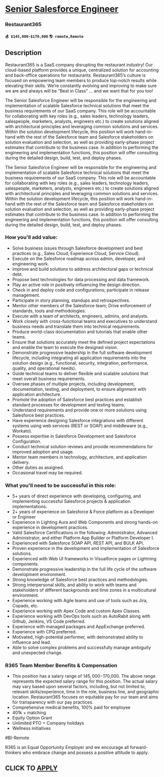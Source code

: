 # [Senior Salesforce Engineer](https://www.remotewlb.com/apply/senior-salesforce-engineer-113663)  
### Restaurant365  
#### `💰 $145,000-$170,000` `🌎 remote,Remote`  

## Description

Restaurant365 is a SaaS company disrupting the restaurant industry! Our cloud-based platform provides a unique, centralized solution for accounting and back-office operations for restaurants. Restaurant365’s culture is focused on empowering team members to produce top-notch results while elevating their skills. We’re constantly evolving and improving to make sure we are and always will be “Best in Class” ... and we want that for you too!

  

The Senior Salesforce Engineer will be responsible for the engineering and implementation of scalable Salesforce technical solutions that meet the business requirements of our SaaS company. This role will be accountable for collaborating with key roles (e.g., sales leaders, technology leaders, salespeople, marketers, analysts, engineers etc.) to create solutions aligned with architectural principles and leveraging common solutions and services. Within the solution development lifecycle, this position will work hand-in-hand with the rest of the Salesforce team and Salesforce stakeholders on solution evaluation and selection, as well as providing early-phase project estimates that contribute to the business case. In addition to performing the engineering and implementation functions, this position will offer consulting during the detailed design, build, test, and deploy phases.

  

The Senior Salesforce Engineer will be responsible for the engineering and implementation of scalable Salesforce technical solutions that meet the business requirements of our SaaS company. This role will be accountable for collaborating with key roles (e.g., sales leaders, technology leaders, salespeople, marketers, analysts, engineers etc.) to create solutions aligned with architectural principles and leveraging common solutions and services. Within the solution development lifecycle, this position will work hand-in-hand with the rest of the Salesforce team and Salesforce stakeholders on solution evaluation and selection, as well as providing early-phase project estimates that contribute to the business case. In addition to performing the engineering and implementation functions, this position will offer consulting during the detailed design, build, test, and deploy phases.

  

### How you'll add value:

* Solve business issues through Salesforce development and best practices (e.g., Sales Cloud, Experience Cloud, Service Cloud). 
* Execute on the Salesforce roadmap across admin, developer, and engineering work. 
* Improve and build solutions to address architectural gaps or technical debt. 
* Propose best technologies for data processing and data framework. 
* Play an active role in positively influencing the design direction. 
* Check in and deploy code and configurations; participate in release management. 
* Participate in story planning, standups and retrospectives. 
* Mentor other members of the Salesforce team; Drive enforcement of standards, tools and methodologies. 
* Execute with a team of architects, engineers, admins, and analysts. 
* Work closely with cross-functional teams and executives to understand business needs and translate them into technical requirements. 
* Produce world-class documentation and tutorials that enable other teams. 
* Ensure that solutions accurately meet the defined project expectations and enable the team to execute the designed vision. 
* Demonstrate progressive leadership in the full software development lifecycle, including integrating all application requirements into the solution design (e.g., functional, security, integration, performance, quality, and operational needs). 
* Guide technical teams to deliver flexible and scalable solutions that meet overall business requirements. 
* Oversee phases of multiple projects, including development, documentation, testing, and deployment, to ensure alignment with application architecture. 
* Promote the adoption of Salesforce best practices and establish standard processes for development and testing teams. 
* Understand requirements and provide one or more solutions using Salesforce best practices. 
* Have experience designing Salesforce integrations with different systems using web services (REST or SOAP) and middleware (e.g., Workato). 
* Possess expertise in Salesforce Development and Salesforce Configuration. 
* Conduct technical solution reviews and provide recommendations for improved adoption and usage. 
* Mentor team members in technology, architecture, and application delivery. 
* Other duties as assigned. 
* Occasional travel may be required. 

  

### What you'll need to be successful in this role:

* 5+ years of direct experience with developing, configuring, and implementing successful Salesforce projects & application implementations. 
* 2+ years of experience on Salesforce & Force platform as a Developer or Engineer 
* Experience in Lighting Aura and Web Components and strong hands-on experience in development practices. 
* Valid Salesforce Certifications in the following: Administrator, Advanced Administrator, and either Platform App Builder or Platform Developer I. 
* Experienced with Salesforce SOAP API, REST API, and BULK API. 
* Proven experience in the development and implementation of Salesforce solutions. 
* Experienced with Web UI frameworks in Visualforce pages or Lightning components. 
* Demonstrate progressive leadership in the full life cycle of the software development environment. 
* Strong knowledge of Salesforce best practices and methodologies. 
* Strong interpersonal skills, and ability to work with teams and stakeholders of different backgrounds and time zones in a multicultural environment. 
* Experience working with Agile teams and use of tools such as Jira, Copado, etc. 
* Experience working with Apex Code and custom Apex Classes. 
* Experience working with DevOps tools such as AutoRabit along with Github, Jenkins, VS Code preferred. 
* Experience with managed packages and AppExchange preferred. 
* Experience with CPQ preferred. 
* Motivated, high-potential performer, with demonstrated ability to influence and lead. 
* Able to solve complex problems and successfully manage ambiguity and unexpected change.

  

### R365 Team Member Benefits & Compensation

* This position has a salary range of $145,000-$170,000. The above range represents the expected salary range for this position. The actual salary may vary based upon several factors, including, but not limited to, relevant skills/experience, time in the role, business line, and geographic location. Restaurant365 focuses on equitable pay for our team and aims for transparency with our pay practices. 
* Comprehensive medical benefits, 100% paid for employee
* 401k + matching
* Equity Option Grant
* Unlimited PTO + Company holidays
* Wellness initiatives

  

#BI-Remote

  

R365 is an Equal Opportunity Employer and we encourage all forward-thinkers who embrace change and possess a positive attitude to apply.

  
## CLICK TO [APPLY](https://www.remotewlb.com/apply/senior-salesforce-engineer-113663)

